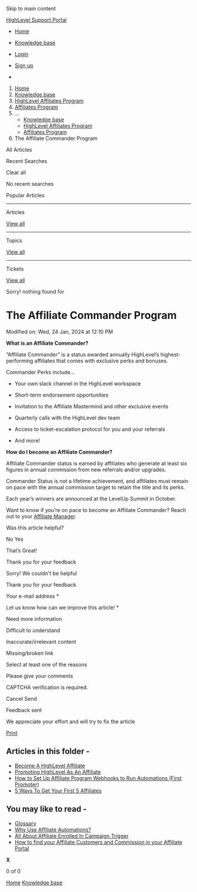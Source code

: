 Skip to main content

[ HighLevel Support Portal ](https://help.gohighlevel.com)

  * [ Home ](/support/home)
  * [ Knowledge base ](/support/solutions)

  * [Login](/support/login)
  * [Sign up](/support/signup)
  * 

  1. [Home](/support/home)
  2. [Knowledge base](/support/solutions)
  3. [HighLevel Affiliates Program](/support/solutions/48000449591)
  4. [Affiliates Program](/support/solutions/folders/48000666024)
  5. ... 
     * [Knowledge base](/support/solutions)
     * [HighLevel Affiliates Program](/support/solutions/48000449591)
     * [Affiliates Program](/support/solutions/folders/48000666024)
  6. The Affiliate Commander Program

All  Articles 

Recent Searches

Clear all

No recent searches

Popular Articles

* * *

Articles

[View all](/support/search/solutions)

* * *

Topics

[View all](/support/search/topics)

* * *

Tickets

[View all](/support/search/tickets)

Sorry! nothing found for   

# The Affiliate Commander Program

Modified on: Wed, 24 Jan, 2024 at 12:10 PM

**What is an Affiliate Commander?**

“Affiliate Commander” is a status awarded annually HighLevel’s highest-performing affiliates that comes with exclusive perks and bonuses.

Commander Perks include…

  * Your own slack channel in the HighLevel workspace

  * Short-term endorsement opportunities

  * Invitation to the Affiliate Mastermind and other exclusive events

  * Quarterly calls with the HighLevel dev team

  * Access to ticket-escalation protocol for you and your referrals

  * And more!

**How do I become an Affiliate Commander?**

Affiliate Commander status is earned by affiliates who generate at least six figures in annual commission from new referrals and/or upgrades.

Commander Status is not a lifetime achievement, and affiliates must remain on pace with the annual commission target to retain the title and its perks.

Each year’s winners are announced at the LevelUp Summit in October. 

Want to know if you’re on pace to become an Affiliate Commander? Reach out to your [Affiliate Manager](https://speakwith.us/affiliate).

Was this article helpful?

No  Yes 

That’s Great!

Thank you for your feedback

Sorry! We couldn't be helpful

Thank you for your feedback

Your e-mail address *

Let us know how can we improve this article! *

Need more information 

Difficult to understand 

Inaccurate/irrelevant content 

Missing/broken link 

Select at least one of the reasons 

Please give your comments 

CAPTCHA verification is required. 

Cancel  Send 

Feedback sent

We appreciate your effort and will try to fix the article

[Print](javascript:print\(\))

## Articles in this folder -

  * [Become A HighLevel Affiliate](/support/solutions/articles/48000980325-become-a-highlevel-affiliate)
  * [Promoting HighLevel As An Affiliate](/support/solutions/articles/48000980326-promoting-highlevel-as-an-affiliate)
  * [How to Set Up Affiliate Program Webhooks to Run Automations (First Promoter)](/support/solutions/articles/48001163126-how-to-set-up-affiliate-program-webhooks-to-run-automations-first-promoter-)
  * [5 Ways To Get Your First 5 Affiliates](/support/solutions/articles/48001174612-5-ways-to-get-your-first-5-affiliates)

## You may like to read -

  * [Glossary](/support/solutions/articles/155000003633-glossary)
  * [Why Use Affiliate Automations?](/support/solutions/articles/155000003662-why-use-affiliate-automations-)
  * [All About Affiliate Enrolled In Campaign Trigger](/support/solutions/articles/155000003040-all-about-affiliate-enrolled-in-campaign-trigger)
  * [How to find your Affiliate Customers and Commission in your Affiliate Portal](/support/solutions/articles/48001217006-how-to-find-your-affiliate-customers-and-commission-in-your-affiliate-portal)

**X**

0 of 0 []()

[Home](/support/home) [Knowledge base](/support/solutions)
